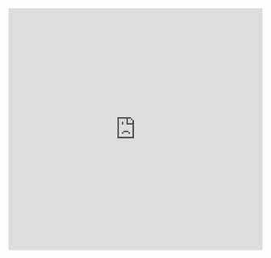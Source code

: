 <html>
<body>
<iframe width="640px" height= "480px" src= "https://forms.office.com/Pages/ResponsePage.aspx?id=O_b9VyJ-o0WD3NNwAxY6rk7JhVoSqmhMiizqZ6I727lUNjhEQUszUkk2MDZLUlNSRjVaQk4wWFRCMCQlQCN0PWcu&embed=true" frameborder= "0" marginwidth= "0" marginheight= "0" style= "border: none; max-width:100%; max-height:100vh" allowfullscreen webkitallowfullscreen mozallowfullscreen msallowfullscreen> </iframe>
</body>
</html>
